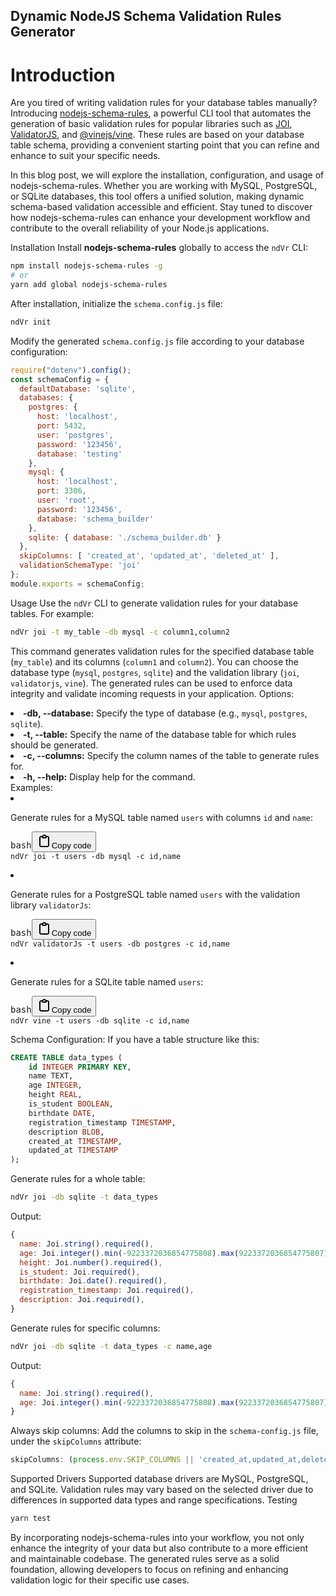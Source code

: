 ## Dynamic NodeJS Schema Validation Rules Generator

# Introduction
Are you tired of writing validation rules for your database tables manually? Introducing  <a target="_new" href="[https://www.npmjs.com/package/joi](https://www.npmjs.com/package/nodejs-schema-rules)">nodejs-schema-rules</a>, a powerful CLI tool that automates the generation of basic validation rules for popular libraries such as <a target="_new" href="https://www.npmjs.com/package/joi">JOI</a>, <a target="_new" href="https://www.npmjs.com/package/validatorjs">ValidatorJS</a>, and <a target="_new" href="https://www.npmjs.com/package/@vinejs/vine">@vinejs/vine</a>. These rules are based on your database table schema, providing a convenient starting point that you can refine and enhance to suit your specific needs.

In this blog post, we will explore the installation, configuration, and usage of nodejs-schema-rules. Whether you are working with MySQL, PostgreSQL, or SQLite databases, this tool offers a unified solution, making dynamic schema-based validation accessible and efficient. Stay tuned to discover how nodejs-schema-rules can enhance your development workflow and contribute to the overall reliability of your Node.js applications.

Installation
Install <strong>nodejs-schema-rules</strong> globally to access the <code>ndVr</code> CLI:
```bash
npm install nodejs-schema-rules -g
# or
yarn add global nodejs-schema-rules
```
After installation, initialize the <code>schema.config.js</code> file:
```bash
ndVr init
```
Modify the generated <code>schema.config.js</code> file according to your database configuration:
```javascript
require("dotenv").config();
const schemaConfig = {
  defaultDatabase: 'sqlite',
  databases: {
    postgres: {
      host: 'localhost',
      port: 5432,
      user: 'postgres',
      password: '123456',
      database: 'testing'
    },
    mysql: {
      host: 'localhost',
      port: 3306,
      user: 'root',
      password: '123456',
      database: 'schema_builder'
    },
    sqlite: { database: './schema_builder.db' }
  },
  skipColumns: [ 'created_at', 'updated_at', 'deleted_at' ],
  validationSchemaType: 'joi'
};
module.exports = schemaConfig;
```
Usage
Use the <code>ndVr</code> CLI to generate validation rules for your database tables. For example:
```bash
ndVr joi -t my_table -db mysql -c column1,column2
```
This command generates validation rules for the specified database table (<code>my_table</code>) and its columns (<code>column1</code> and <code>column2</code>). You can choose the database type (<code>mysql</code>, <code>postgres</code>, <code>sqlite</code>) and the validation library (<code>joi</code>, <code>validatorjs</code>, <code>vine</code>). The generated rules can be used to enforce data integrity and validate incoming requests in your application.
Options:
<li><strong>-db, --database:</strong> Specify the type of database (e.g., <code>mysql</code>, <code>postgres</code>, <code>sqlite</code>).</li><li><strong>-t, --table:</strong> Specify the name of the database table for which rules should be generated.</li><li><strong>-c, --columns:</strong> Specify the column names of the table to generate rules for.</li><li><strong>-h, --help:</strong> Display help for the command.</li>
Examples:
<li><p>Generate rules for a MySQL table named <code>users</code> with columns <code>id</code> and <code>name</code>:</p><pre><div class="dark bg-black rounded-md"><div class="flex items-center relative text-token-text-secondary bg-token-surface-primary px-4 py-2 text-xs font-sans justify-between rounded-t-md"><span>bash</span><span class="" data-state="closed"><button class="flex gap-1 items-center"><svg width="24" height="24" viewBox="0 0 24 24" fill="none" xmlns="http://www.w3.org/2000/svg" class="icon-sm"><path fill-rule="evenodd" clip-rule="evenodd" d="M12 4C10.8954 4 10 4.89543 10 6H14C14 4.89543 13.1046 4 12 4ZM8.53513 4C9.22675 2.8044 10.5194 2 12 2C13.4806 2 14.7733 2.8044 15.4649 4H17C18.6569 4 20 5.34315 20 7V19C20 20.6569 18.6569 22 17 22H7C5.34315 22 4 20.6569 4 19V7C4 5.34315 5.34315 4 7 4H8.53513ZM8 6H7C6.44772 6 6 6.44772 6 7V19C6 19.5523 6.44772 20 7 20H17C17.5523 20 18 19.5523 18 19V7C18 6.44772 17.5523 6 17 6H16C16 7.10457 15.1046 8 14 8H10C8.89543 8 8 7.10457 8 6Z" fill="currentColor"></path></svg>Copy code</button></span></div><div class="p-4 overflow-y-auto"><code class="!whitespace-pre hljs language-bash">ndVr joi -t <span class="hljs-built_in">users</span> -db mysql -c <span class="hljs-built_in">id</span>,name
</code></div></div></pre></li><li><p>Generate rules for a PostgreSQL table named <code>users</code> with the validation library <code>validatorJs</code>:</p><pre><div class="dark bg-black rounded-md"><div class="flex items-center relative text-token-text-secondary bg-token-surface-primary px-4 py-2 text-xs font-sans justify-between rounded-t-md"><span>bash</span><span class="" data-state="closed"><button class="flex gap-1 items-center"><svg width="24" height="24" viewBox="0 0 24 24" fill="none" xmlns="http://www.w3.org/2000/svg" class="icon-sm"><path fill-rule="evenodd" clip-rule="evenodd" d="M12 4C10.8954 4 10 4.89543 10 6H14C14 4.89543 13.1046 4 12 4ZM8.53513 4C9.22675 2.8044 10.5194 2 12 2C13.4806 2 14.7733 2.8044 15.4649 4H17C18.6569 4 20 5.34315 20 7V19C20 20.6569 18.6569 22 17 22H7C5.34315 22 4 20.6569 4 19V7C4 5.34315 5.34315 4 7 4H8.53513ZM8 6H7C6.44772 6 6 6.44772 6 7V19C6 19.5523 6.44772 20 7 20H17C17.5523 20 18 19.5523 18 19V7C18 6.44772 17.5523 6 17 6H16C16 7.10457 15.1046 8 14 8H10C8.89543 8 8 7.10457 8 6Z" fill="currentColor"></path></svg>Copy code</button></span></div><div class="p-4 overflow-y-auto"><code class="!whitespace-pre hljs language-bash">ndVr validatorJs -t <span class="hljs-built_in">users</span> -db postgres -c <span class="hljs-built_in">id</span>,name
</code></div></div></pre></li><li><p>Generate rules for a SQLite table named <code>users</code>:</p><pre><div class="dark bg-black rounded-md"><div class="flex items-center relative text-token-text-secondary bg-token-surface-primary px-4 py-2 text-xs font-sans justify-between rounded-t-md"><span>bash</span><span class="" data-state="closed"><button class="flex gap-1 items-center"><svg width="24" height="24" viewBox="0 0 24 24" fill="none" xmlns="http://www.w3.org/2000/svg" class="icon-sm"><path fill-rule="evenodd" clip-rule="evenodd" d="M12 4C10.8954 4 10 4.89543 10 6H14C14 4.89543 13.1046 4 12 4ZM8.53513 4C9.22675 2.8044 10.5194 2 12 2C13.4806 2 14.7733 2.8044 15.4649 4H17C18.6569 4 20 5.34315 20 7V19C20 20.6569 18.6569 22 17 22H7C5.34315 22 4 20.6569 4 19V7C4 5.34315 5.34315 4 7 4H8.53513ZM8 6H7C6.44772 6 6 6.44772 6 7V19C6 19.5523 6.44772 20 7 20H17C17.5523 20 18 19.5523 18 19V7C18 6.44772 17.5523 6 17 6H16C16 7.10457 15.1046 8 14 8H10C8.89543 8 8 7.10457 8 6Z" fill="currentColor"></path></svg>Copy code</button></span></div><div class="p-4 overflow-y-auto"><code class="!whitespace-pre hljs language-bash">ndVr vine -t <span class="hljs-built_in">users</span> -db sqlite -c <span class="hljs-built_in">id</span>,name
</code></div></div></pre></li>
Schema Configuration:
If you have a table structure like this:

```sql
CREATE TABLE data_types (
    id INTEGER PRIMARY KEY,
    name TEXT,
    age INTEGER,
    height REAL,
    is_student BOOLEAN,
    birthdate DATE,
    registration_timestamp TIMESTAMP,
    description BLOB,
    created_at TIMESTAMP,
    updated_at TIMESTAMP
);
```
Generate rules for a whole table:
```bash
ndVr joi -db sqlite -t data_types
```
Output:
```javascript
{ 
  name: Joi.string().required(),
  age: Joi.integer().min(-9223372036854775808).max(9223372036854775807).required(),
  height: Joi.number().required(),
  is_student: Joi.required(),
  birthdate: Joi.date().required(),
  registration_timestamp: Joi.required(),
  description: Joi.required(), 
}
```
Generate rules for specific columns:
```bash
ndVr joi -db sqlite -t data_types -c name,age
```
Output:
```javascript
{ 
  name: Joi.string().required(),
  age: Joi.integer().min(-9223372036854775808).max(9223372036854775807).required(), 
}
```
Always skip columns:
Add the columns to skip in the <code>schema-config.js</code> file, under the <code>skipColumns</code> attribute:
```javascript
skipColumns: (process.env.SKIP_COLUMNS || 'created_at,updated_at,deleted_at').split(',')
```
Supported Drivers
Supported database drivers are MySQL, PostgreSQL, and SQLite. Validation rules may vary based on the selected driver due to differences in supported data types and range specifications.
Testing

```bash
yarn test
```

By incorporating nodejs-schema-rules into your workflow, you not only enhance the integrity of your data but also contribute to a more efficient and maintainable codebase. The generated rules serve as a solid foundation, allowing developers to focus on refining and enhancing validation logic for their specific use cases.

